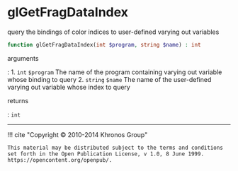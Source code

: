 # glGetFragDataIndex
query the bindings of color indices to user-defined varying out variables

```php
function glGetFragDataIndex(int $program, string $name) : int
```

arguments

:    1. `int` `$program` The name of the program containing varying out variable
    whose binding to query
    2. `string` `$name` The name of the user-defined varying out variable whose
    index to query

returns

:    `int` 

---
     

!!! cite "Copyright © 2010-2014 Khronos Group"

    This material may be distributed subject to the terms and conditions set forth in the Open Publication License, v 1.0, 8 June 1999. https://opencontent.org/openpub/.